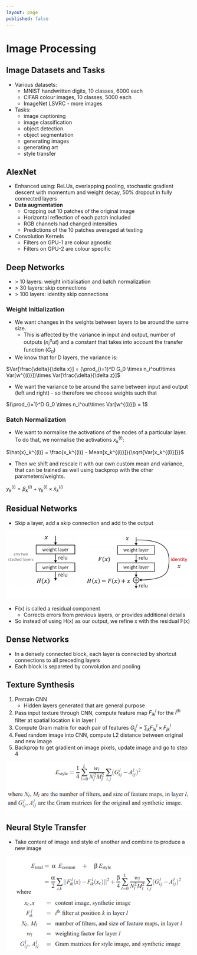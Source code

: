 ```yaml
---
layout: page
published: false
---
```

# Image Processing
## Image Datasets and Tasks
* Various datasets: 
    * MNIST handwritten digits, 10 classes, 6000 each
    * CIFAR colour images, 10 classes, 5000 each
    * ImageNet LSVRC - more images
* Tasks:
    * image captioning
    * image classification
    * object detection
    * object segmentation
    * generating images
    * generating art
    * style transfer

## AlexNet
* Enhanced using: ReLUs, overlapping pooling, stochastic gradient descent with momentum and weight decay, 50% dropout in fully connected layers
* **Data augmentation**
    * Cropping out 10 patches of the original image
    * Horizontal reflection of each patch included
    * RGB channels had changed intensities
    * Predictions of the 10 patches averaged at testing
* Convolution Kernels
    * Filters on GPU-1 are colour agnostic
    * Filters on GPU-2 are colour specific

## Deep Networks
* \> 10 layers: weight initialisation and batch normalization
* \> 30 layers: skip connections
* \> 100 layers: identity skip connections

### Weight Initialization
* We want changes in the weights between layers to be around the same size.
    * This is affected by the variance in input and output, number of outputs ($n_i^out$) and a constant that takes into account the transfer function ($G_0$)
* We know that for D layers, the variance is:

$Var[\frac{\delta}{\delta x}] = (\prod_{i=1}^D G_0 \times n_i^out\times Var[w^{(i)}])\times Var[\frac{\delta}{\delta z}]$

* We want the variance to be around the same between input and output (left and right) - so therefore we choose weights such that

$(\prod_{i=1}^D G_0 \times n_i^out\times Var[w^{(i)}]) = 1$

### Batch Normalization
* We want to normalise the activations of the nodes of a particular layer. To do that, we normalise the activations $x_k^{(i)}$:

$\hat{x}_k^{(i)} = \frac{x_k^{(i)} - Mean[x_k^{(i)}]}{\sqrt{Var[x_k^{(i)}]}}$

* Then we shift and rescale it with our own custom mean and variance, that can be trained as well using backprop with the other parameters/weights.

$y_k^{(i)} = \beta_k^{(i)} + \gamma_k^{(i)}\times \hat{x}_k^{(i)}$

## Residual Networks
* Skip a layer, add a skip connection and add to the output

![](residual.png)

* F(x) is called a residual component
    * Corrects errors from previous layers, or provides additional details
* So instead of using H(x) as our output, we refine x with the residual F(x)

## Dense Networks
* In a densely connected block, each layer is connected by shortcut connections to all preceding layers
* Each block is separeted by convolution and pooling

## Texture Synthesis
1. Pretrain CNN
    * Hidden layers generated that are general purpose
2. Pass input texture through CNN, compute feature map $F_{ik}^l$ for the $i^{th}$ filter at spatial location k in layer l
3. Compute Gram matrix for each pair of features $G_{ij}^l = \sum_k F_{ik}^l \times F_{jk}^l$
4. Feed random image into CNN, compute L2 distance between original and new image
5. Backprop to get gradient on image pixels, update image and go to step 4

![](error_texturesynth.png)

## Neural Style Transfer
* Take content of image and style of another and combine to produce a new image

![](error_styletransfer.png)